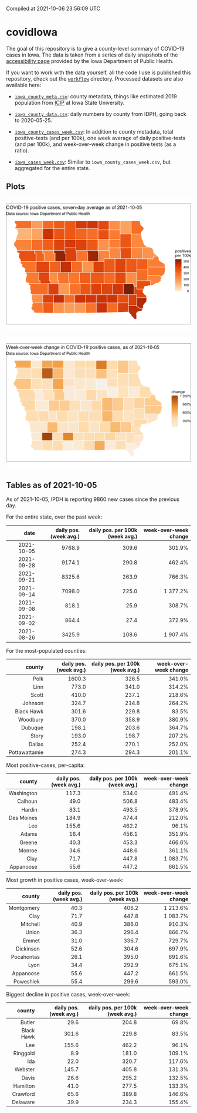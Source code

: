 Compiled at 2021-10-06 23:56:09 UTC

<!-- README.md is generated from README.Rmd. Please edit that file -->

# covidIowa

<!-- badges: start -->

<!-- badges: end -->

The goal of this repository is to give a county-level summary of
COVID-19 cases in Iowa. The data is taken from a series of daily
snapshots of the [accessibility
page](https://coronavirus.iowa.gov/pages/access) provided by the Iowa
Department of Public Health.

If you want to work with the data yourself, all the code I use is
published this repository, check out the [`workflow`](workflow)
directory. Processed datasets are also available here:

  - [`iowa_county_meta.csv`](https://raw.githubusercontent.com/ijlyttle/covidIowa/master/workflow/data/99-publish/iowa_county_meta.csv):
    county metadata, things like estimated 2019 population from
    [ICIP](https://www.icip.iastate.edu/tables/population/counties-estimates)
    at Iowa State University.

  - [`iowa_county_data.csv`](https://raw.githubusercontent.com/ijlyttle/covidIowa/master/workflow/data/99-publish/iowa_county_data.csv):
    daily numbers by county from IDPH, going back to 2020-05-25.

  - [`iowa_county_cases_week.csv`](https://raw.githubusercontent.com/ijlyttle/covidIowa/master/workflow/data/99-publish/iowa_county_data.csv):
    In addition to county metadata, total positive-tests (and per 100k),
    one week average of daily positive-tests (and per 100k), and
    week-over-week change in positive tests (as a ratio).

  - [`iowa_cases_week.csv`](https://raw.githubusercontent.com/ijlyttle/covidIowa/master/workflow/data/99-publish/iowa_cases_week.csv):
    Similar to `iowa_county_cases_week.csv`, but aggregated for the
    entire state.

## Plots

![](workflow/data/99-publish/iowa_cases.png)

![](workflow/data/99-publish/iowa_change.png)

## Tables as of 2021-10-05

As of 2021-10-05, IPDH is reporting 9860 new cases since the previous
day.

For the entire state, over the past week:

|       date | daily pos. (week avg.) | daily pos. per 100k (week avg.) | week-over-week change |
| ---------: | ---------------------: | ------------------------------: | --------------------: |
| 2021-10-05 |                 9768.9 |                           309.6 |                301.9% |
| 2021-09-28 |                 9174.1 |                           290.8 |                462.4% |
| 2021-09-21 |                 8325.6 |                           263.9 |                766.3% |
| 2021-09-14 |                 7098.0 |                           225.0 |              1 377.2% |
| 2021-09-08 |                  818.1 |                            25.9 |                308.7% |
| 2021-09-02 |                  864.4 |                            27.4 |                372.9% |
| 2021-08-26 |                 3425.9 |                           108.6 |              1 907.4% |

For the most-populated counties:

|        county | daily pos. (week avg.) | daily pos. per 100k (week avg.) | week-over-week change |
| ------------: | ---------------------: | ------------------------------: | --------------------: |
|          Polk |                 1600.3 |                           326.5 |                341.0% |
|          Linn |                  773.0 |                           341.0 |                314.2% |
|         Scott |                  410.0 |                           237.1 |                218.6% |
|       Johnson |                  324.7 |                           214.8 |                264.2% |
|    Black Hawk |                  301.6 |                           229.8 |                 83.5% |
|      Woodbury |                  370.0 |                           358.9 |                380.9% |
|       Dubuque |                  198.1 |                           203.6 |                364.7% |
|         Story |                  193.0 |                           198.7 |                207.2% |
|        Dallas |                  252.4 |                           270.1 |                252.0% |
| Pottawattamie |                  274.3 |                           294.3 |                201.1% |

Most positive-cases, per-capita:

|     county | daily pos. (week avg.) | daily pos. per 100k (week avg.) | week-over-week change |
| ---------: | ---------------------: | ------------------------------: | --------------------: |
| Washington |                  117.3 |                           534.0 |                491.4% |
|    Calhoun |                   49.0 |                           506.8 |                483.4% |
|     Hardin |                   83.1 |                           493.5 |                378.9% |
| Des Moines |                  184.9 |                           474.4 |                212.0% |
|        Lee |                  155.6 |                           462.2 |                 96.1% |
|      Adams |                   16.4 |                           456.1 |                351.9% |
|     Greene |                   40.3 |                           453.3 |                466.6% |
|     Monroe |                   34.6 |                           448.6 |                361.1% |
|       Clay |                   71.7 |                           447.8 |              1 083.7% |
|  Appanoose |                   55.6 |                           447.2 |                661.5% |

Most growth in positive cases, week-over-week:

|     county | daily pos. (week avg.) | daily pos. per 100k (week avg.) | week-over-week change |
| ---------: | ---------------------: | ------------------------------: | --------------------: |
| Montgomery |                   40.3 |                           406.2 |              1 213.6% |
|       Clay |                   71.7 |                           447.8 |              1 083.7% |
|   Mitchell |                   40.9 |                           386.0 |                910.3% |
|      Union |                   36.3 |                           296.4 |                866.7% |
|      Emmet |                   31.0 |                           336.7 |                729.7% |
|  Dickinson |                   52.6 |                           304.6 |                697.9% |
| Pocahontas |                   26.1 |                           395.0 |                691.6% |
|       Lyon |                   34.4 |                           292.9 |                675.1% |
|  Appanoose |                   55.6 |                           447.2 |                661.5% |
|  Poweshiek |                   55.4 |                           299.6 |                593.0% |

Biggest decline in positive cases, week-over-week:

|     county | daily pos. (week avg.) | daily pos. per 100k (week avg.) | week-over-week change |
| ---------: | ---------------------: | ------------------------------: | --------------------: |
|     Butler |                   29.6 |                           204.8 |                 69.8% |
| Black Hawk |                  301.6 |                           229.8 |                 83.5% |
|        Lee |                  155.6 |                           462.2 |                 96.1% |
|   Ringgold |                    8.9 |                           181.0 |                109.1% |
|        Ida |                   22.0 |                           320.7 |                117.6% |
|    Webster |                  145.7 |                           405.8 |                131.3% |
|      Davis |                   26.6 |                           295.2 |                132.5% |
|   Hamilton |                   41.0 |                           277.5 |                133.3% |
|   Crawford |                   65.6 |                           389.8 |                146.6% |
|   Delaware |                   39.9 |                           234.3 |                155.4% |
